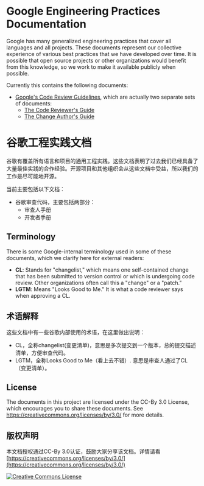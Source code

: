 # Google Engineering Practices Documentation

Google has many generalized engineering practices that cover all languages and
all projects. These documents represent our collective experience of various best practices that we have developed over time. It is possible that open source projects or other organizations would benefit from this knowledge, so we work to make it available publicly when possible.

Currently this contains the following documents:

*   [Google's Code Review Guidelines](review/index.md), which are actually two separate sets of documents:
    *   [The Code Reviewer's Guide](review/reviewer/index.md)
    *   [The Change Author's Guide](review/developer/index.md)

# 谷歌工程实践文档

谷歌有覆盖所有语言和项目的通用工程实践。这些文档表明了过去我们已经具备了大量最佳实践的合作经验。开源项目和其他组织会从这些文档中受益，所以我们的工作是尽可能地开源。

当前主要包括以下文档：
* 谷歌审查代码，主要包括两部分：
	* 审查人手册
	* 开发者手册

## Terminology

There is some Google-internal terminology used in some of these documents, which we clarify here for external readers:

*   **CL**: Stands for "changelist," which means one self-contained change that has been submitted to version control or which is undergoing code review.
    Other organizations often call this a "change" or a "patch."
*   **LGTM**: Means "Looks Good to Me." It is what a code reviewer says when approving a CL.

## 术语解释
这些文档中有一些谷歌内部使用的术语，在这里做出说明：
* CL，全称changelist(变更清单)，意思是多次提交到一个版本，总的提交描述清单，方便审查代码。
*  LGTM，全称Looks Good to Me（看上去不错）. 意思是审查人通过了CL（变更清单）。

## License

The documents in this project are licensed under the CC-By 3.0 License, which
encourages you to share these documents. See
https://creativecommons.org/licenses/by/3.0/ for more details.

## 版权声明
本文档授权通过CC-By 3.0认证，鼓励大家分享该文档。详情请看 [https://creativecommons.org/licenses/by/3.0/](https://creativecommons.org/licenses/by/3.0/)

<a rel="license" href="https://creativecommons.org/licenses/by/3.0/"><img alt="Creative Commons License" style="border-width:0" src="https://i.creativecommons.org/l/by/3.0/88x31.png" /></a>

